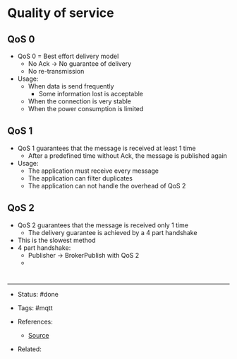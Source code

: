 # Quality of service

## QoS 0
- QoS 0 = Best effort delivery model
	- No Ack -> No guarantee of delivery
	- No re-transmission
- Usage:
	- When data is send frequently
		- Some information lost is acceptable
	- When the connection is very stable
	- When the power consumption is limited

## QoS 1
- QoS 1 guarantees that the message is received at least 1 time
	- After a predefined time without Ack, the message is  published again
- Usage:
	- The application must receive every message
	- The application can filter duplicates
	- The application can not handle the overhead of QoS 2

## QoS 2
- QoS 2 guarantees that the message is received only 1 time
	- The delivery guarantee is achieved by a 4 part handshake
- This is the slowest method
- 4 part handshake:
	- Publisher -> BrokerPublish with QoS 2
	- 



# 

---
- Status: #done 

- Tags: #mqtt

- References:
	- [Source]()

- Related:
